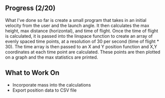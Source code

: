## Progress (2/20)
What I've done so far is create a small program that takes in an initial velocity from the user and the launch angle. It then calculates the max height, max distance (horizontal), and time of flight. Once the time of flight is calculated, it is passed into the linspace function to create an array of evenly spaced time points, at a resolution of 30 per second (time of flight * 30). The time array is then passed to an X and Y position function and X,Y coordinates at each time point are calculated. These points are then plotted on a graph and the max statistics are printed.

## What to Work On
- Incorporate mass into the calculations
- Export position data to CSV file
